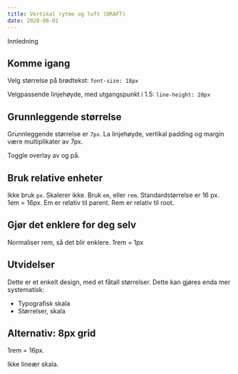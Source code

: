 ```yaml
---
title: Vertikal rytme og luft (DRAFT)
date: 2020-06-01
---
```


Innledning

## Komme igang

Velg størrelse på brødtekst: `font-size: 18px`

Velgpassende linjehøyde, med utgangspunkt i 1.5: `line-height: 28px`

## Grunnleggende størrelse

Grunnleggende størrelse er `7px`. La linjehøyde, vertikal padding og margin være multiplikater av 7px. 

Toggle overlay av og på.


## Bruk relative enheter

Ikke bruk `px`. Skalerer ikke. Bruk `em`, eller `rem`. Standardstørrelse er 16 px. 1em = 16px. Em er relativ til parent. Rem er relativ til root.

## Gjør det enklere for deg selv

Normaliser rem, så det blir enklere. 1rem = 1px


## Utvidelser

Dette er et enkelt design, med et fåtall størrelser. Dette kan gjøres enda mer systematisk:

- Typografisk skala
- Størrelser, skala

## Alternativ: 8px grid

1rem = 16px.

Ikke lineær skala.
